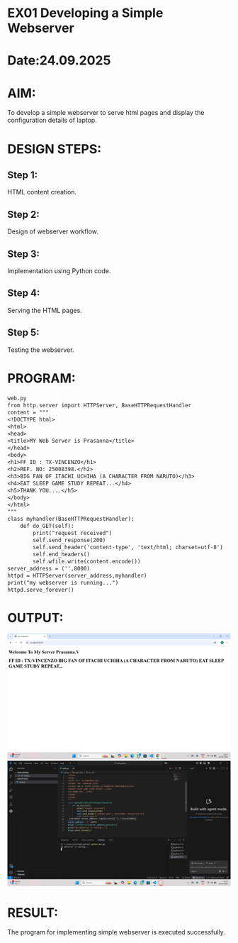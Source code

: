 # EX01 Developing a Simple Webserver

# Date:24.09.2025
# AIM:
To develop a simple webserver to serve html pages and display the configuration details of laptop.

# DESIGN STEPS:
## Step 1:
HTML content creation.

## Step 2:
Design of webserver workflow.

## Step 3:
Implementation using Python code.

## Step 4:
Serving the HTML pages.

## Step 5:
Testing the webserver.

# PROGRAM:
```
web.py
from http.server import HTTPServer, BaseHTTPRequestHandler
content = """
<!DOCTYPE html>
<html>
<head>
<title>MY Web Server is Prasanna</title>
</head>
<body>
<h1>FF ID : TX-VINCENZO</h1>
<h2>REF. NO: 25008398.</h2>
<h3>BIG FAN OF ITACHI UCHIHA (A CHARACTER FROM NARUTO)</h3>
<h4>EAT SLEEP GAME STUDY REPEAT...</h4>
<h5>THANK YOU....</h5>
</body>
</html>
"""
class myhandler(BaseHTTPRequestHandler):
    def do_GET(self):
        print("request received")
        self.send_response(200)
        self.send_header('content-type', 'text/html; charset=utf-8')
        self.end_headers()
        self.wfile.write(content.encode())
server_address = ('',8000)
httpd = HTTPServer(server_address,myhandler)
print("my webserver is running...")
httpd.serve_forever()
```

# OUTPUT:
![alt text](<Screenshot (23).png>)
![alt text](<Screenshot (24).png>)

# RESULT:
The program for implementing simple webserver is executed successfully.
